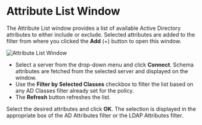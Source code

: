 # Attribute List Window

The Attribute List window provides a list of available Active Directory attributes to either include
or exclude. Selected attributes are added to the filter from where you clicked the **Add** (+)
button to open this window.

![Attribute List Window](/img/product_docs/threatprevention/threatprevention/admin/policies/eventtype/window/attributelist.webp)

- Select a server from the drop-down menu and click **Connect**. Schema attributes are fetched from
  the selected server and displayed on the window.
- Use the **Filter by Selected Classes** checkbox to filter the list based on any AD Classes filter
  already set for the policy.
- The **Refresh** button refreshes the list.

Select the desired attributes and click **OK**. The selection is displayed in the appropriate box of
the AD Attributes filter or the LDAP Attributes filter.
